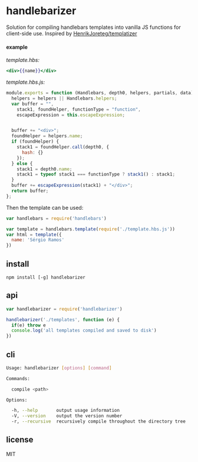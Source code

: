 # handlebarizer

Solution for compiling handlebars templates into vanilla JS functions for client-side use. Inspired by [HenrikJoreteg/templatizer](https://github.com/HenrikJoreteg/templatizer)

#### example

*template.hbs:*
```hbs
<div>{{name}}</div>
```

*template.hbs.js:*
```js
module.exports = function (Handlebars, depth0, helpers, partials, data) {
  helpers = helpers || Handlebars.helpers;
  var buffer = "",
    stack1, foundHelper, functionType = "function",
    escapeExpression = this.escapeExpression;


  buffer += "<div>";
  foundHelper = helpers.name;
  if (foundHelper) {
    stack1 = foundHelper.call(depth0, {
      hash: {}
    });
  } else {
    stack1 = depth0.name;
    stack1 = typeof stack1 === functionType ? stack1() : stack1;
  }
  buffer += escapeExpression(stack1) + "</div>";
  return buffer;
};
```

Then the template can be used:
```js
var handlebars = require('handlebars')

var template = handlebars.template(require('./template.hbs.js'))
var html = template({
  name: 'Sérgio Ramos'
})
```

## install

    npm install [-g] handlebarizer

## api

```js
var handlebarizer = require('handlebarizer')

handlebarizer('./templates', function (e) {
  if(e) throw e
  console.log('all templates compiled and saved to disk')
})
```

## cli

```bash
Usage: handlebarizer [options] [command]

Commands:

  compile <path>

Options:

  -h, --help       output usage information
  -V, --version    output the version number
  -r, --recursive  recursively compile throughout the directory tree
```

## license

MIT